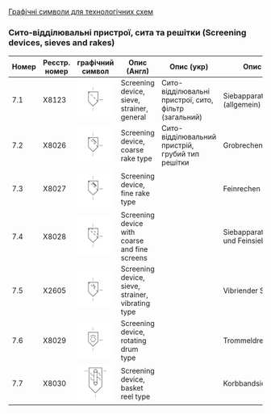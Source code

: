 [Графічні символи для технологічних схем](symbols.md)

### Сито-відділювальні пристрої, сита та решітки (Screening devices, sieves and rakes)

| Номер | Реєстр. номер | графічний символ                                             | Опис (Англ)                                       | Опис (укр)                                            | Опис (Нім)                         |
| ----- | ------------- | ------------------------------------------------------------ | ------------------------------------------------- | ----------------------------------------------------- | ---------------------------------- |
| 7.1   | X8123         | ![Siebapparat, Rechen (allgemein)](media/Screening_device_sieve_strainer_(general).png) | Screening device, sieve, strainer, general        | Сито-відділювальні пристрої, сито, фільтр (загальний) | Siebapparat, Rechen (allgemein)    |
| 7.2   | X8026         | ![Grobrechen](media/Screening_device_coarse_rake_type.png)   | Screening device, coarse rake type                | Сито-відділювальний пристрій, грубий тип решітки      | Grobrechen                         |
| 7.3   | X8027         | ![Feinrechen](media/Screening_device_fine_rake_type.png)     | Screening device, fine rake type                  |                                                       | Feinrechen                         |
| 7.4   | X8028         | ![Siebapparat mit Grob- und Feinsieb](media/Screening_device_with_coarse_and_fine_screens.png) | Screening device with coarse and fine screens     |                                                       | Siebapparat mit Grob- und Feinsieb |
| 7.5   | X2605         | ![Vibriender Siebapparat](media/Screening_device_sieve_strainer_vibrating_type.png) | Screening device, sieve, strainer, vibrating type |                                                       | Vibriender Siebapparat             |
| 7.6   | X8029         | ![Trommeldrehsieb](media/Screening_device_rotating_drum_type.png) | Screening device, rotating drum type              |                                                       | Trommeldrehsieb                    |
| 7.7   | X8030         | ![Korbbandsiebmaschine](media/Screening_device_basket_reeltype.png) | Screening device, basket reel type                |                                                       | Korbbandsiebmaschine               |